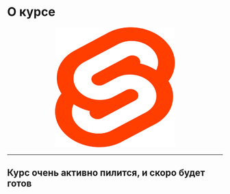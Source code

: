 # О курсе



<p align="center">
  <img width="280px" height="280px" src="svelte.png" alt="logo"/>
</p>




---

## Курс очень активно пилится, и скоро будет готов